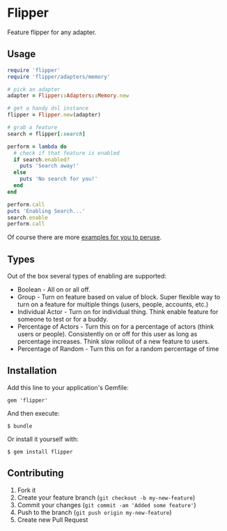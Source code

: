 # Flipper

Feature flipper for any adapter.

## Usage

```ruby
require 'flipper'
require 'flipper/adapters/memory'

# pick an adapter
adapter = Flipper::Adapters::Memory.new

# get a handy dsl instance
flipper = Flipper.new(adapter)

# grab a feature
search = flipper[:search]

perform = lambda do
  # check if that feature is enabled
  if search.enabled?
    puts 'Search away!'
  else
    puts 'No search for you!'
  end
end

perform.call
puts 'Enabling Search...'
search.enable
perform.call
```

Of course there are more [examples for you to peruse](https://github.com/jnunemaker/flipper/tree/master/examples).

## Types

Out of the box several types of enabling are supported:

* Boolean - All on or all off.
* Group - Turn on feature based on value of block. Super flexible way to turn on a feature for multiple things (users, people, accounts, etc.)
* Individual Actor - Turn on for individual thing. Think enable feature for someone to test or for a buddy.
* Percentage of Actors - Turn this on for a percentage of actors (think users or people). Consistently on or off for this user as long as percentage increases. Think slow rollout of a new feature to users.
* Percentage of Random - Turn this on for a random percentage of time

## Installation

Add this line to your application's Gemfile:

    gem 'flipper'

And then execute:

    $ bundle

Or install it yourself with:

    $ gem install flipper

## Contributing

1. Fork it
2. Create your feature branch (`git checkout -b my-new-feature`)
3. Commit your changes (`git commit -am 'Added some feature'`)
4. Push to the branch (`git push origin my-new-feature`)
5. Create new Pull Request
